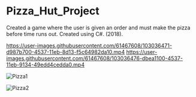 # Pizza_Hut_Project
Created a game where the user is given an order and must make the pizza before time runs out. Created using C#. (2018).

https://user-images.githubusercontent.com/61467608/103036471-d987b700-4537-11eb-8d13-f5c64982da10.mp4
https://user-images.githubusercontent.com/61467608/103036476-dbea1100-4537-11eb-9134-49edd4cedda0.mp4

![Pizza1](https://user-images.githubusercontent.com/61467608/103036265-58c8bb00-4537-11eb-985d-f3b6ea7b932e.gif)

![Pizza2](https://user-images.githubusercontent.com/61467608/103036290-6a11c780-4537-11eb-8daf-ef2f780af126.gif)
